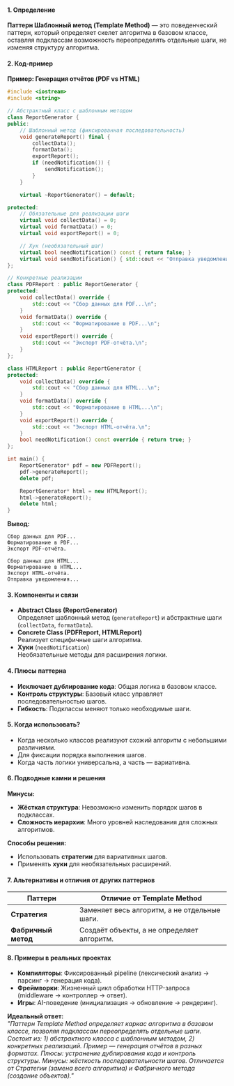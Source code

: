 #### **1. Определение**  
**Паттерн Шаблонный метод (Template Method)** — это поведенческий паттерн, который определяет скелет алгоритма в базовом классе, оставляя подклассам возможность переопределять отдельные шаги, не изменяя структуру алгоритма.  

#### **2. Код-пример**  
**Пример: Генерация отчётов (PDF vs HTML)**  
```cpp
#include <iostream>
#include <string>

// Абстрактный класс с шаблонным методом
class ReportGenerator {
public:
    // Шаблонный метод (фиксированная последовательность)
    void generateReport() final {
        collectData();
        formatData();
        exportReport();
        if (needNotification()) {
            sendNotification();
        }
    }

    virtual ~ReportGenerator() = default;

protected:
    // Обязательные для реализации шаги
    virtual void collectData() = 0;
    virtual void formatData() = 0;
    virtual void exportReport() = 0;

    // Хук (необязательный шаг)
    virtual bool needNotification() const { return false; }
    virtual void sendNotification() { std::cout << "Отправка уведомления...\n"; }
};

// Конкретные реализации
class PDFReport : public ReportGenerator {
protected:
    void collectData() override {
        std::cout << "Сбор данных для PDF...\n";
    }
    void formatData() override {
        std::cout << "Форматирование в PDF...\n";
    }
    void exportReport() override {
        std::cout << "Экспорт PDF-отчёта.\n";
    }
};

class HTMLReport : public ReportGenerator {
protected:
    void collectData() override {
        std::cout << "Сбор данных для HTML...\n";
    }
    void formatData() override {
        std::cout << "Форматирование в HTML...\n";
    }
    void exportReport() override {
        std::cout << "Экспорт HTML-отчёта.\n";
    }
    bool needNotification() const override { return true; }
};

int main() {
    ReportGenerator* pdf = new PDFReport();
    pdf->generateReport();
    delete pdf;

    ReportGenerator* html = new HTMLReport();
    html->generateReport();
    delete html;
}
```
**Вывод:**  
```
Сбор данных для PDF...  
Форматирование в PDF...  
Экспорт PDF-отчёта.  

Сбор данных для HTML...  
Форматирование в HTML...  
Экспорт HTML-отчёта.  
Отправка уведомления...  
```

#### **3. Компоненты и связи**  
- **Abstract Class (ReportGenerator)**  
  Определяет шаблонный метод (`generateReport`) и абстрактные шаги (`collectData`, `formatData`).  
- **Concrete Class (PDFReport, HTMLReport)**  
  Реализует специфичные шаги алгоритма.  
- **Хуки** (`needNotification`)  
  Необязательные методы для расширения логики.  

#### **4. Плюсы паттерна**  
- **Исключает дублирование кода**: Общая логика в базовом классе.  
- **Контроль структуры**: Базовый класс управляет последовательностью шагов.  
- **Гибкость**: Подклассы меняют только необходимые шаги.  

#### **5. Когда использовать?**  
- Когда несколько классов реализуют схожий алгоритм с небольшими различиями.  
- Для фиксации порядка выполнения шагов.  
- Когда часть логики универсальна, а часть — вариативна.  

#### **6. Подводные камни и решения**  
**Минусы:**  
- **Жёсткая структура**: Невозможно изменить порядок шагов в подклассах.  
- **Сложность иерархии**: Много уровней наследования для сложных алгоритмов.  

**Способы решения:**  
- Использовать **стратегии** для вариативных шагов.  
- Применять **хуки** для необязательных расширений.  

#### **7. Альтернативы и отличия от других паттернов**  

| **Паттерн**         | **Отличие от Template Method**               |
| ------------------- | -------------------------------------------- |
| **Стратегия**       | Заменяет весь алгоритм, а не отдельные шаги. |
| **Фабричный метод** | Создаёт объекты, а не определяет алгоритм.   |

#### **8. Примеры в реальных проектах**  
- **Компиляторы**: Фиксированный pipeline (лексический анализ → парсинг → генерация кода).  
- **Фреймворки**: Жизненный цикл обработки HTTP-запроса (middleware → контроллер → ответ).  
- **Игры**: AI-поведение (инициализация → обновление → рендеринг).  

**Идеальный ответ:**  
*"Паттерн Template Method определяет каркас алгоритма в базовом классе, позволяя подклассам переопределять отдельные шаги. Состоит из: 1) абстрактного класса с шаблонным методом, 2) конкретных реализаций. Пример — генерация отчётов в разных форматах. Плюсы: устранение дублирования кода и контроль структуры. Минусы: жёсткость последовательности шагов. Отличается от Стратегии (замена всего алгоритма) и Фабричного метода (создание объектов)."*